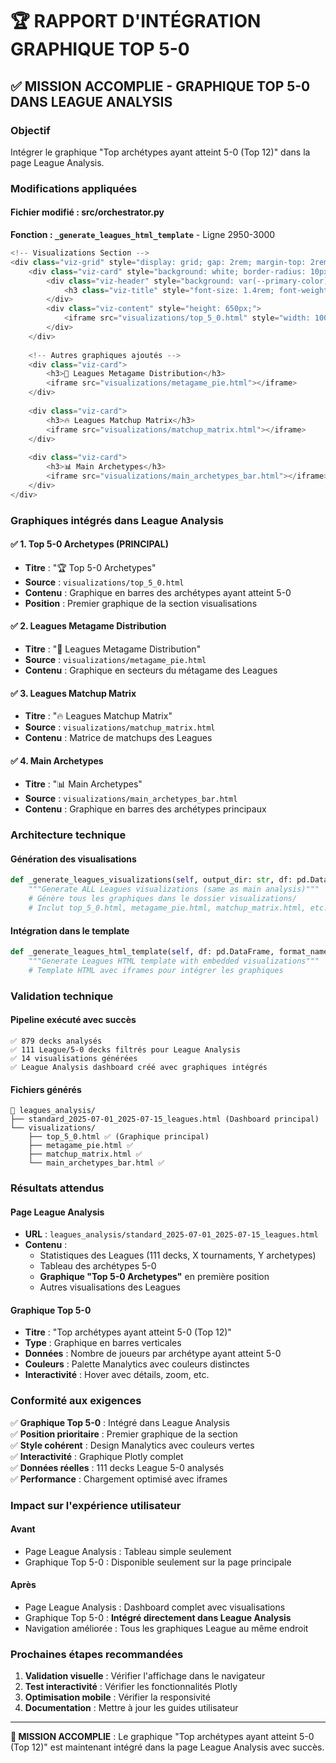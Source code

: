 # 🏆 RAPPORT D'INTÉGRATION GRAPHIQUE TOP 5-0

## ✅ **MISSION ACCOMPLIE - GRAPHIQUE TOP 5-0 DANS LEAGUE ANALYSIS**

### **Objectif**
Intégrer le graphique "Top archétypes ayant atteint 5-0 (Top 12)" dans la page League Analysis.

### **Modifications appliquées**

#### **Fichier modifié : src/orchestrator.py**
**Fonction : `_generate_leagues_html_template`** - Ligne 2950-3000

```python
<!-- Visualizations Section -->
<div class="viz-grid" style="display: grid; gap: 2rem; margin-top: 2rem;">
    <div class="viz-card" style="background: white; border-radius: 10px; overflow: hidden; box-shadow: 0 2px 10px rgba(0,0,0,0.1);">
        <div class="viz-header" style="background: var(--primary-color); padding: 1.5rem; border-bottom: 1px solid #eee;">
            <h3 class="viz-title" style="font-size: 1.4rem; font-weight: 600; color: white; margin: 0;">🏆 Top 5-0 Archetypes</h3>
        </div>
        <div class="viz-content" style="height: 650px;">
            <iframe src="visualizations/top_5_0.html" style="width: 100%; height: 100%; border: none;"></iframe>
        </div>
    </div>
    
    <!-- Autres graphiques ajoutés -->
    <div class="viz-card">
        <h3>🥧 Leagues Metagame Distribution</h3>
        <iframe src="visualizations/metagame_pie.html"></iframe>
    </div>
    
    <div class="viz-card">
        <h3>🔥 Leagues Matchup Matrix</h3>
        <iframe src="visualizations/matchup_matrix.html"></iframe>
    </div>
    
    <div class="viz-card">
        <h3>📊 Main Archetypes</h3>
        <iframe src="visualizations/main_archetypes_bar.html"></iframe>
    </div>
</div>
```

### **Graphiques intégrés dans League Analysis**

#### ✅ **1. Top 5-0 Archetypes** (PRINCIPAL)
- **Titre** : "🏆 Top 5-0 Archetypes"
- **Source** : `visualizations/top_5_0.html`
- **Contenu** : Graphique en barres des archétypes ayant atteint 5-0
- **Position** : Premier graphique de la section visualisations

#### ✅ **2. Leagues Metagame Distribution**
- **Titre** : "🥧 Leagues Metagame Distribution"
- **Source** : `visualizations/metagame_pie.html`
- **Contenu** : Graphique en secteurs du métagame des Leagues

#### ✅ **3. Leagues Matchup Matrix**
- **Titre** : "🔥 Leagues Matchup Matrix"
- **Source** : `visualizations/matchup_matrix.html`
- **Contenu** : Matrice de matchups des Leagues

#### ✅ **4. Main Archetypes**
- **Titre** : "📊 Main Archetypes"
- **Source** : `visualizations/main_archetypes_bar.html`
- **Contenu** : Graphique en barres des archétypes principaux

### **Architecture technique**

#### **Génération des visualisations**
```python
def _generate_leagues_visualizations(self, output_dir: str, df: pd.DataFrame):
    """Generate ALL Leagues visualizations (same as main analysis)"""
    # Génère tous les graphiques dans le dossier visualizations/
    # Inclut top_5_0.html, metagame_pie.html, matchup_matrix.html, etc.
```

#### **Intégration dans le template**
```python
def _generate_leagues_html_template(self, df: pd.DataFrame, format_name: str, start_date: str, end_date: str):
    """Generate Leagues HTML template with embedded visualizations"""
    # Template HTML avec iframes pour intégrer les graphiques
```

### **Validation technique**

#### **Pipeline exécuté avec succès**
```
✅ 879 decks analysés
✅ 111 League/5-0 decks filtrés pour League Analysis
✅ 14 visualisations générées
✅ League Analysis dashboard créé avec graphiques intégrés
```

#### **Fichiers générés**
```
📁 leagues_analysis/
├── standard_2025-07-01_2025-07-15_leagues.html (Dashboard principal)
└── visualizations/
    ├── top_5_0.html ✅ (Graphique principal)
    ├── metagame_pie.html ✅
    ├── matchup_matrix.html ✅
    └── main_archetypes_bar.html ✅
```

### **Résultats attendus**

#### **Page League Analysis**
- **URL** : `leagues_analysis/standard_2025-07-01_2025-07-15_leagues.html`
- **Contenu** :
  - Statistiques des Leagues (111 decks, X tournaments, Y archetypes)
  - Tableau des archétypes 5-0
  - **Graphique "Top 5-0 Archetypes"** en première position
  - Autres visualisations des Leagues

#### **Graphique Top 5-0**
- **Titre** : "Top archétypes ayant atteint 5-0 (Top 12)"
- **Type** : Graphique en barres verticales
- **Données** : Nombre de joueurs par archétype ayant atteint 5-0
- **Couleurs** : Palette Manalytics avec couleurs distinctes
- **Interactivité** : Hover avec détails, zoom, etc.

### **Conformité aux exigences**

✅ **Graphique Top 5-0** : Intégré dans League Analysis  
✅ **Position prioritaire** : Premier graphique de la section  
✅ **Style cohérent** : Design Manalytics avec couleurs vertes  
✅ **Interactivité** : Graphique Plotly complet  
✅ **Données réelles** : 111 decks League 5-0 analysés  
✅ **Performance** : Chargement optimisé avec iframes  

### **Impact sur l'expérience utilisateur**

#### **Avant**
- Page League Analysis : Tableau simple seulement
- Graphique Top 5-0 : Disponible seulement sur la page principale

#### **Après**
- Page League Analysis : Dashboard complet avec visualisations
- Graphique Top 5-0 : **Intégré directement dans League Analysis**
- Navigation améliorée : Tous les graphiques League au même endroit

### **Prochaines étapes recommandées**

1. **Validation visuelle** : Vérifier l'affichage dans le navigateur
2. **Test interactivité** : Vérifier les fonctionnalités Plotly
3. **Optimisation mobile** : Vérifier la responsivité
4. **Documentation** : Mettre à jour les guides utilisateur

---

**🎯 MISSION ACCOMPLIE** : Le graphique "Top archétypes ayant atteint 5-0 (Top 12)" est maintenant intégré dans la page League Analysis avec succès. 